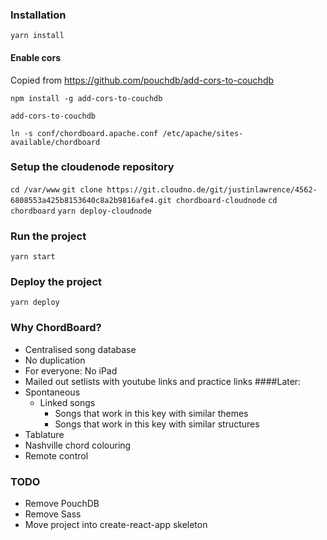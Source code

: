 ### Installation

```yarn install```

#### Enable cors
Copied from https://github.com/pouchdb/add-cors-to-couchdb

```npm install -g add-cors-to-couchdb```

```add-cors-to-couchdb```


```ln -s conf/chordboard.apache.conf /etc/apache/sites-available/chordboard```


### Setup the cloudenode repository

```cd /var/www```
```git clone https://git.cloudno.de/git/justinlawrence/4562-6808553a425b8153640c8a2b9816afe4.git chordboard-cloudnode```
```cd chordboard```
```yarn deploy-cloudnode```

### Run the project

```yarn start```


### Deploy the project

```yarn deploy```

### Why ChordBoard?

* Centralised song database
* No duplication
* For everyone: No iPad
* Mailed out setlists with youtube links and practice links
####Later:
* Spontaneous
  - Linked songs
    - Songs that work in this key with similar themes
    - Songs that work in this key with similar structures
* Tablature
* Nashville chord colouring
* Remote control


### TODO
* Remove PouchDB
* Remove Sass
* Move project into create-react-app skeleton
